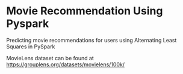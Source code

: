 # Movie Recommendation Using Pyspark
 Predicting movie recommendations for users using Alternating Least Squares in PySpark
 
 MovieLens dataset can be found at
https://grouplens.org/datasets/movielens/100k/
